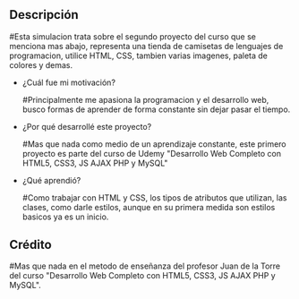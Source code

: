 # <Sitio Front End Store>

## Descripción

#Esta simulacion trata sobre el segundo proyecto del curso que se menciona mas abajo, representa una tienda de camisetas de lenguajes de programacion, utilice HTML, CSS,
 tambien varias imagenes, paleta de colores y demas.

- ¿Cuál fue mi motivación?

  #Principalmente me apasiona la programacion y el desarrollo web, busco formas de aprender de forma constante sin dejar pasar el tiempo.
  
- ¿Por qué desarrollé este proyecto?

  #Mas que nada como medio de un aprendizaje constante, este primero proyecto es parte del curso de Udemy "Desarrollo Web Completo con HTML5, CSS3, JS AJAX PHP y MySQL"

- ¿Qué aprendió?

  #Como trabajar con HTML y CSS, los tipos de atributos que utilizan, las clases, como darle estilos, aunque en su primera medida son estilos basicos ya es un inicio.



## Crédito

#Mas que nada en el metodo de enseñanza del profesor Juan de la Torre del curso "Desarrollo Web Completo con HTML5, CSS3, JS AJAX PHP y MySQL".
